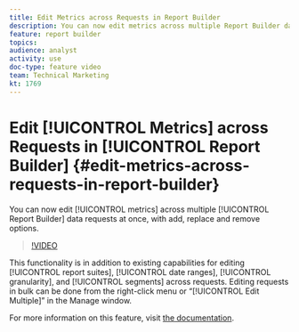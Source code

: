 ```yaml
---
title: Edit Metrics across Requests in Report Builder
description: You can now edit metrics across multiple Report Builder data requests at once, with add, replace and remove options.
feature: report builder
topics: 
audience: analyst
activity: use
doc-type: feature video
team: Technical Marketing
kt: 1769
---
```


# Edit [!UICONTROL Metrics] across Requests in [!UICONTROL Report Builder] {#edit-metrics-across-requests-in-report-builder}

You can now edit [!UICONTROL metrics] across multiple [!UICONTROL Report Builder] data requests at once, with add, replace and remove options.

>[!VIDEO](https://video.tv.adobe.com/v/23547/?quality=12)

This functionality is in addition to existing capabilities for editing [!UICONTROL report suites], [!UICONTROL date ranges], [!UICONTROL granularity], and [!UICONTROL segments] across requests. Editing requests in bulk can be done from the right-click menu or “[!UICONTROL Edit Multiple]” in the Manage window.

For more information on this feature, visit [the documentation](https://marketing.adobe.com/resources/help/en_US/arb/edit_multiple_metrics.html).
